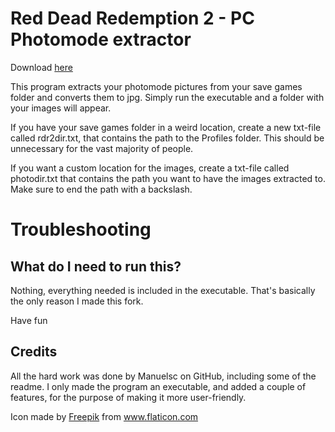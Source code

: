 # Red Dead Redemption 2 - PC Photomode extractor

Download [here](https://github.com/Ivan-Malinovski/rdr2-photomode-extractor/releases)

This program extracts your photomode pictures from your save games folder and converts them to jpg. Simply run the executable and a folder with your images will appear.

If you have your save games folder in a weird location, create a new txt-file called rdr2dir.txt, that contains the path to the Profiles folder. This should be unnecessary for the vast majority of people.

If you want a custom location for the images, create a txt-file called photodir.txt that contains the path you want to have the images extracted to. Make sure to end the path with a backslash.

# Troubleshooting
## What do I need to run this?
Nothing, everything needed is included in the executable. That's basically the only reason I made this fork.

Have fun

## Credits

All the hard work was done by Manuelsc on GitHub, including some of the readme. I only made the program an executable, and added a couple of features, for the purpose of making it more user-friendly.

Icon made by [Freepik](https://www.flaticon.com/authors/freepik) from www.flaticon.com
